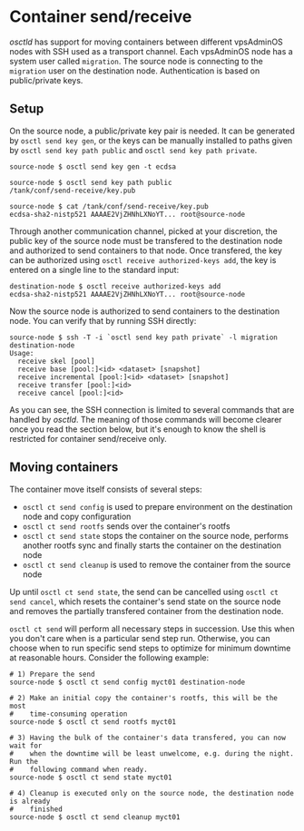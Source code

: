 # Container send/receive
*osctld* has support for moving containers between different vpsAdminOS nodes
with SSH used as a transport channel. Each vpsAdminOS node has a system user
called `migration`. The source node is connecting to the `migration` user on
the destination node. Authentication is based on public/private keys.

## Setup
On the source node, a public/private key pair is needed. It can be generated by
`osctl send key gen`, or the keys can be manually installed to paths given
by `osctl send key path public` and `osctl send key path private`.

```shell
source-node $ osctl send key gen -t ecdsa

source-node $ osctl send key path public
/tank/conf/send-receive/key.pub

source-node $ cat /tank/conf/send-receive/key.pub
ecdsa-sha2-nistp521 AAAAE2VjZHNhLXNoYT... root@source-node
```

Through another communication channel, picked at your discretion, the public key
of the source node must be transfered to the destination node and authorized to
send containers to that node. Once transfered, the key can be authorized
using `osctl receive authorized-keys add`, the key is entered on a single line
to the standard input:

```shell
destination-node $ osctl receive authorized-keys add
ecdsa-sha2-nistp521 AAAAE2VjZHNhLXNoYT... root@source-node
```

Now the source node is authorized to send containers to the destination node.
You can verify that by running SSH directly:

```shell
source-node $ ssh -T -i `osctl send key path private` -l migration destination-node
Usage:
  receive skel [pool]
  receive base [pool:]<id> <dataset> [snapshot]
  receive incremental [pool:]<id> <dataset> [snapshot]
  receive transfer [pool:]<id>
  receive cancel [pool:]<id>
```

As you can see, the SSH connection is limited to several commands that are
handled by *osctld*. The meaning of those commands will become clearer once you
read the section below, but it's enough to know the shell is restricted for
container send/receive only.

## Moving containers
The container move itself consists of several steps:

 - `osctl ct send config` is used to prepare environment on the destination
   node and copy configuration
 - `osctl ct send rootfs` sends over the container's rootfs
 - `osctl ct send state` stops the container on the source node, performs
   another rootfs sync and finally starts the container on the destination node
 - `osctl ct send cleanup` is used to remove the container from the source
   node

Up until `osctl ct send state`, the send can be cancelled using
`osctl ct send cancel`, which resets the container's send state on the
source node and removes the partially transfered container from the destination
node.

`osctl ct send` will perform all necessary steps in succession.
Use this when you don't care when is a particular send step run. Otherwise,
you can choose when to run specific send steps to optimize for minimum
downtime at reasonable hours. Consider the following example:

```shell
# 1) Prepare the send
source-node $ osctl ct send config myct01 destination-node

# 2) Make an initial copy the container's rootfs, this will be the most
#    time-consuming operation
source-node $ osctl ct send rootfs myct01

# 3) Having the bulk of the container's data transfered, you can now wait for
#    when the downtime will be least unwelcome, e.g. during the night. Run the
#    following command when ready.
source-node $ osctl ct send state myct01

# 4) Cleanup is executed only on the source node, the destination node is already
#    finished
source-node $ osctl ct send cleanup myct01
```
